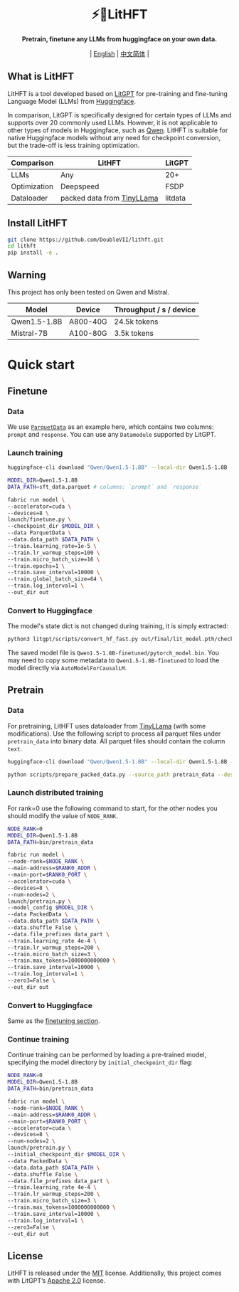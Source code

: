 <div align="center">


# ⚡️🤗LitHFT

**Pretrain, finetune any LLMs from huggingface on your own data.**

| [English](https://github.com/DoubleVII/lithft) | [中文简体](docs/README_CN.md) |
</div>

## What is LitHFT

LitHFT is a tool developed based on [LitGPT](https://github.com/Lightning-AI/litgpt) for pre-training and fine-tuning Language Model (LLMs) from [Huggingface](https://huggingface.co/).

In comparison, LitGPT is specifically designed for certain types of LLMs and supports over 20 commonly used LLMs. However, it is not applicable to other types of models in Huggingface, such as [Qwen](https://huggingface.co/Qwen). LitHFT is suitable for native Huggingface models without any need for checkpoint conversion, but the trade-off is less training optimization. 

|Comparison|LitHFT|LitGPT|
|----|----|----|
|LLMs|Any|20+|
|Optimization|Deepspeed|FSDP|
|Dataloader|packed data from [TinyLLama](https://github.com/jzhang38/TinyLlama)|litdata|


## Install LitHFT

```bash
git clone https://github.com/DoubleVII/lithft.git
cd lithft
pip install -e .
```

## Warning
This project has only been tested on Qwen and Mistral.

|Model|Device|Throughput / s / device|
|----|----|----|
|Qwen1.5-1.8B|A800-40G|24.5k tokens|
|Mistral-7B|A100-80G|3.5k tokens|


# Quick start

## Finetune

### Data
We use [`ParquetData`](./litgpt/data/parquet_sft_data.py) as an example here, which contains two columns: `prompt` and `response`. You can use any `Datamodule` supported by LitGPT.

### Launch training

```bash
huggingface-cli download "Qwen/Qwen1.5-1.8B" --local-dir Qwen1.5-1.8B --local-dir-use-symlinks False

MODEL_DIR=Qwen1.5-1.8B
DATA_PATH=sft_data.parquet # columns: `prompt` and `response`

fabric run model \
--accelerator=cuda \
--devices=8 \
launch/finetune.py \
--checkpoint_dir $MODEL_DIR \
--data ParquetData \
--data.data_path $DATA_PATH \
--train.learning_rate=1e-5 \
--train.lr_warmup_steps=100 \
--train.micro_batch_size=16 \
--train.epochs=1 \
--train.save_interval=10000 \
--train.global_batch_size=64 \
--train.log_interval=1 \
--out_dir out
```


### Convert to Huggingface
The model's state dict is not changed during training, it is simply extracted:
```bash
python3 litgpt/scripts/convert_hf_fast.py out/final/lit_model.pth/checkpoint/mp_rank_00_model_states.pt Qwen1.5-1.8B-finetuned
```
The saved model file is `Qwen1.5-1.8B-finetuned/pytorch_model.bin`.
You may need to copy some metadata to `Qwen1.5-1.8B-finetuned` to load the model directly via `AutoModelForCausalLM`.

## Pretrain

### Data
For pretraining, LitHFT uses dataloader from [TinyLLama](https://github.com/jzhang38/TinyLlama) (with some modifications). Use the following script to process all parquet files under `pretrain_data` into binary data. All parquet files should contain the column `text`.


```bash
huggingface-cli download "Qwen/Qwen1.5-1.8B" --local-dir Qwen1.5-1.8B --local-dir-use-symlinks False

python scripts/prepare_packed_data.py --source_path pretrain_data --destination_path bin/pretrain_data --tokenizer_path Qwen1.5-1.8B --prefix data_part
```

### Launch distributed training

For rank=0 use the following command to start, for the other nodes you should modify the value of `NODE_RANK`.

```bash
NODE_RANK=0
MODEL_DIR=Qwen1.5-1.8B
DATA_PATH=bin/pretrain_data

fabric run model \
--node-rank=$NODE_RANK \
--main-address=$RANK0_ADDR \
--main-port=$RANK0_PORT \
--accelerator=cuda \
--devices=8 \
--num-nodes=2 \
launch/pretrain.py \
--model_config $MODEL_DIR \
--data PackedData \
--data.data_path $DATA_PATH \
--data.shuffle False \
--data.file_prefixes data_part \
--train.learning_rate 4e-4 \
--train.lr_warmup_steps=200 \
--train.micro_batch_size=3 \
--train.max_tokens=1000000000000 \
--train.save_interval=10000 \
--train.log_interval=1 \
--zero3=False \
--out_dir out
```

### Convert to Huggingface

Same as the [finetuning section](#convert-to-huggingface).

### Continue training

Continue training can be performed by loading a pre-trained model, specifying the model directory by `initial_checkpoint_dir` flag:


```bash
NODE_RANK=0
MODEL_DIR=Qwen1.5-1.8B
DATA_PATH=bin/pretrain_data

fabric run model \
--node-rank=$NODE_RANK \
--main-address=$RANK0_ADDR \
--main-port=$RANK0_PORT \
--accelerator=cuda \
--devices=8 \
--num-nodes=2 \
launch/pretrain.py \
--initial_checkpoint_dir $MODEL_DIR \
--data PackedData \
--data.data_path $DATA_PATH \
--data.shuffle False \
--data.file_prefixes data_part \
--train.learning_rate 4e-4 \
--train.lr_warmup_steps=200 \
--train.micro_batch_size=3 \
--train.max_tokens=1000000000000 \
--train.save_interval=10000 \
--train.log_interval=1 \
--zero3=False \
--out_dir out
```



## License

LitHFT is released under the [MIT](https://github.com/DoubleVII/lithft/blob/main/LICENSE) license. Additionally, this project comes with LitGPT’s [Apache 2.0](https://github.com/Lightning-AI/litgpt/blob/main/LICENSE) license.